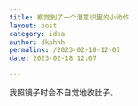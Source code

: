 ```yaml
---
title: 察觉到了一个潜意识里的小动作
layout: post
category: idea
author: dkphhh
permalink: /2023-02-18-12-07
date: 2023-02-18 12:07

---
```


我照镜子时会不自觉地收肚子。
